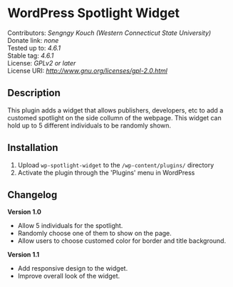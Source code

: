 # WordPress Spotlight Widget 

Contributors: *Sengngy Kouch (Western Connecticut State University)*  
Donate link: *none*  
Tested up to: *4.6.1*  
Stable tag: *4.6.1*  
License: *GPLv2 or later*  
License URI: *http://www.gnu.org/licenses/gpl-2.0.html*  

## Description

This plugin adds a widget that allows publishers, developers, etc to add a customed spotlight on the side collumn of the webpage. This widget can hold up to 5 different individuals to be randomly shown. 

## Installation  

1. Upload `wp-spotlight-widget` to the `/wp-content/plugins/` directory
2. Activate the plugin through the 'Plugins' menu in WordPress

## Changelog

**Version 1.0**   

- Allow 5 individuals for the spotlight.  
- Randomly choose one of them to show on the page. 
- Allow users to choose customed color for border and title background.  

**Version 1.1** 

- Add responsive design to the widget.
- Improve overall look of the widget.  
